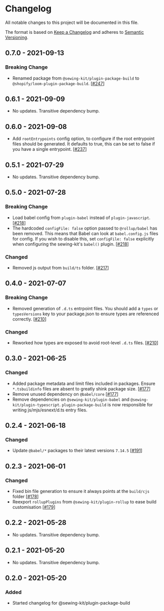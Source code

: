 # Changelog

All notable changes to this project will be documented in this file.

The format is based on [Keep a Changelog](http://keepachangelog.com/en/1.0.0/)
and adheres to [Semantic Versioning](http://semver.org/spec/v2.0.0.html).

<!-- ## Unreleased -->

## 0.7.0 - 2021-09-13

### Breaking Change

- Renamed package from `@sewing-kit/plugin-package-build` to `@shopify/loom-plugin-package-build`. [[#247](https://github.com/Shopify/loom/pull/247)]

## 0.6.1 - 2021-09-09

- No updates. Transitive dependency bump.

## 0.6.0 - 2021-09-08

- Add `rootEntrypoints` config option, to configure if the root entrypoint files should be generated. It defaults to true, this can be set to false if you have a single entrypoint. [[#237](https://github.com/Shopify/loom/pull/237)]

## 0.5.1 - 2021-07-29

- No updates. Transitive dependency bump.

## 0.5.0 - 2021-07-28

### Breaking Change

- Load babel config from `plugin-babel` instead of `plugin-javascript`. [[#218](https://github.com/Shopify/loom/pull/218)]
- The hardcoded `configFile: false` option passed to `@rollup/babel` has been removed. This means that Babel can look at `babel.config.js` files for config. If you wish to disable this, set `configFile: false` explicitly when configuring the sewing-kit's `babel()` plugin. [[#218](https://github.com/Shopify/loom/pull/218)]

### Changed

- Removed js output from `build/ts` folder. [[#217](https://github.com/Shopify/loom/pull/217)]

## 0.4.0 - 2021-07-07

### Breaking Change

- Removed generation of `.d.ts` entrpoint files. You should add a `types` or `typesVersions` key to your package.json to ensure types are referenced correctly. [[#210](https://github.com/Shopify/loom/pull/210)]

### Changed

- Reworked how types are exposed to avoid root-level `.d.ts` files. [[#210](https://github.com/Shopify/loom/pull/210)]

## 0.3.0 - 2021-06-25

### Changed

- Added package metadata and limit files included in packages. Ensure `*.tsbuildinfo` files are absent to greatly shink package size. [[#177](https://github.com/Shopify/loom/pull/177)]
- Remove unused dependency on `@babel/core` [[#177](https://github.com/Shopify/loom/pull/177)]
- Remove dependencies on `@sewing-kit/plugin-babel` and `@sewing-kit/plugin-typescript`. `plugin-package-build` is now responsible for writing js/mjs/esnext/d.ts entry files.

## 0.2.4 - 2021-06-18

### Changed

- Update `@babel/*` packages to their latest versions `7.14.5` [[#191](https://github.com/Shopify/loom/pull/191)]

## 0.2.3 - 2021-06-01

### Changed

- Fixed bin file generation to ensure it always points at the `build/cjs` folder [[#178](https://github.com/Shopify/loom/pull/178)]
- Reexport `rollupPlugins` from `@sewing-kit/plugin-rollup` to ease build customisation [[#179](https://github.com/Shopify/loom/pull/179)]

## 0.2.2 - 2021-05-28

- No updates. Transitive dependency bump.

## 0.2.1 - 2021-05-20

- No updates. Transitive dependency bump.

## 0.2.0 - 2021-05-20

### Added

- Started changelog for @sewing-kit/plugin-package-build
